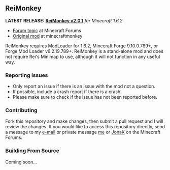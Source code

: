 ## ReiMonkey

**LATEST RELEASE: [ReiMonkey v2.0.1](https://github.com/TekkifyLife/ReiMonkey/releases/download/2.0.1/ReiMonkey.2.0.1.jar)** *for Minecraft 1.6.2*

* [Forum topic](http://www.minecraftforum.net/topic/1397908-162-reimonkey/) at Minecraft Forums  
* [Original mod](http://minecraftmonkey.wordpress.com/2012/04/24/reimonkey/) at minecraftmonkey

ReiMonkey requires ModLoader for 1.6.2, Minecraft Forge 9.10.0.789+, or Forge Mod Loader v6.2.19.789+. ReiMonkey is 
a stand-alone mod and does not require Rei's Minimap to use, although it will not function in any useful way.

### Reporting issues

* Only report an issue if there is an issue with the mod not a question.
* If possible, include a crash report if there is a crash.
* Please make sure to check if the issue has not been reported before.

### Contributing
Fork this repository and make changes, then submit a pull request and I will review the changes. If you would like
to access this repository directly, send a message to my [e-mail](mailto:tekkifylife@outlook.com) or private message
[me](http://www.minecraftforum.net/user/2156440-tekkifylife/) or
[JonaK](http://www.minecraftforum.net/user/1512157-jonak/) on the Minecraft Forums.

### Building From Source
Coming soon…
